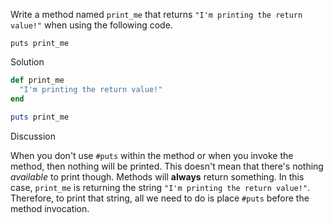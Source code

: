 Write a method named `print_me` that returns `"I'm printing the return value!"` when using the following code.

```
puts print_me
```

Solution

```ruby
def print_me
  "I'm printing the return value!"
end

puts print_me
```

Discussion

When you don't use `#puts` within the method or when you invoke the method, then nothing will be printed. This doesn't mean that there's nothing _available_ to print though. Methods will **always** return something. In this case, `print_me` is returning the string `"I'm printing the return value!"`. Therefore, to print that string, all we need to do is place `#puts` before the method invocation.
